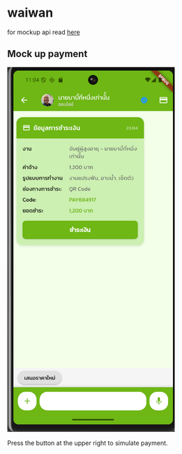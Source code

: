 # waiwan

for mockup api read [here](api_mockup/readme.md)



## Mock up payment

![payment](./images/payment.png)

Press the button at the upper right to simulate payment.